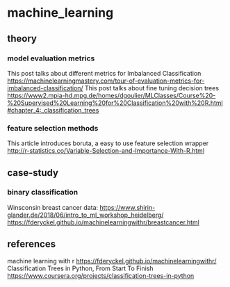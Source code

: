 # machine_learning

## theory

### model evaluation metrics
This post talks about different metrics for Imbalanced Classification
https://machinelearningmastery.com/tour-of-evaluation-metrics-for-imbalanced-classification/
This post talks about fine tuning decision trees
https://www2.mpia-hd.mpg.de/homes/dgoulier/MLClasses/Course%20-%20Supervised%20Learning%20for%20Classification%20with%20R.html#chapter_4:_classification_trees



### feature selection methods
This article introduces boruta, a easy to use feature selection wrapper
http://r-statistics.co/Variable-Selection-and-Importance-With-R.html



## case-study

### binary classification
Winsconsin breast cancer data:
https://www.shirin-glander.de/2018/06/intro_to_ml_workshop_heidelberg/
https://fderyckel.github.io/machinelearningwithr/breastcancer.html




## references

machine learning with r
https://fderyckel.github.io/machinelearningwithr/
Classification Trees in Python, From Start To Finish
https://www.coursera.org/projects/classification-trees-in-python

